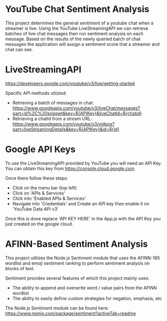 # YouTube Chat Sentiment Analysis

This project determines the general sentiment of a youtube chat when a streamer is live. Using the YouTube LiveStreamingAPI we can retrieve batches of live chat messages then run sentiment analysis on each message. Based on the results of the newly queried batch of chat messages the application will assign a sentiment score that a streamer and chat can see.

# LiveStreamingAPI
https://developers.google.com/youtube/v3/live/getting-started

Specific API methods utilzied:
- Retrieving a batch of messages in chat: https://www.googleapis.com/youtube/v3/liveChat/messages?part=id%2C%20snippet&key=${APIKey}&liveChatId=${chatid}
- Retrieving a chatId from a stream URL: https://www.googleapis.com/youtube/v3/videos?part=liveStreamingDetails&key=${APIKey}&id=${id}

# Google API Keys
To use the LiveStreamingAPI provided by YouTube you will need an API Key. You can obtain this key from https://console.cloud.google.com. 

Once there follow these steps: 
- Click on the menu bar (top left)
- Click on 'APIs & Services' 
- Click into 'Enabled APIs & Services'
- Navigate into 'Credentials' and Create an API key then enable it on 'YouTube Data API v3'

Once this is done replace 'API KEY HERE' in the App.js with the API Key you just created on the google cloud.

# AFINN-Based Sentiment Analysis
This project utilizes the Node.js Sentiment module that uses the AFINN-165 wordlist and emoji sentiment ranking to perform sentiment analysis on blocks of text. 

Sentiment provides several features of which this project mainly uses:
- The ability to append and overwrite word / value pairs from the AFINN wordlist
- The ability to easily define custom strategies for negation, emphasis, etc

The Node.js Sentiment module can be found here: https://www.npmjs.com/package/sentiment?activeTab=readme